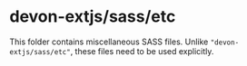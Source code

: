 # devon-extjs/sass/etc

This folder contains miscellaneous SASS files. Unlike `"devon-extjs/sass/etc"`, these files
need to be used explicitly.

